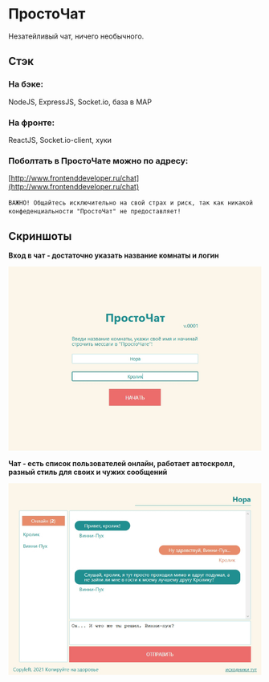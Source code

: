 # ПростоЧат

Незатейливый чат, ничего необычного.

## Стэк

### На бэке:
NodeJS, ExpressJS, Socket.io, база в MAP

### На фронте:
ReactJS, Socket.io-client, хуки

### Поболтать в ПростоЧате можно по адресу:

[http://www.frontenddeveloper.ru/chat](http://www.frontenddeveloper.ru/chat)

`ВАЖНО! Общайтесь исключительно на свой страх и риск, так как никакой конфеденциальности "ПростоЧат" не предоставляет!`

## Скриншоты

**Вход в чат - достаточно указать название комнаты и логин**

![alt text](public/screenshots/screen_join.png "Окно авторизации")

**Чат - есть список пользователей онлайн, работает автоскролл, разный стиль для своих и чужих сообщений**

![alt text](public/screenshots/screen_chat.png "Страница 'Сегодня'")
